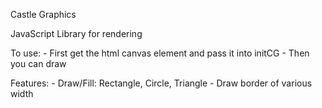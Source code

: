 Castle Graphics 

JavaScript Library for rendering

To use:
    - First get the html canvas element and pass it into initCG
    - Then you can draw 

Features:
    - Draw/Fill: Rectangle, Circle, Triangle
    - Draw border of various width
